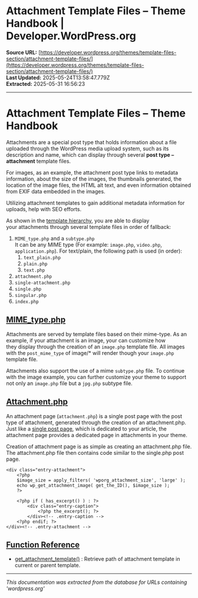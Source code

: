 # Attachment Template Files – Theme Handbook | Developer.WordPress.org

**Source URL:** [https://developer.wordpress.org/themes/template-files-section/attachment-template-files/](https://developer.wordpress.org/themes/template-files-section/attachment-template-files/)  
**Last Updated:** 2025-05-24T13:58:47.779Z  
**Extracted:** 2025-05-31 16:56:23

---

# Attachment Template Files – Theme Handbook

Attachments are a special post type that holds information about a file uploaded through the WordPress media upload system, such as its description and name, which can display through several **post type – attachment** template files.

For images, as an example, the attachment post type links to metadata information, about the size of the images, the thumbnails generated, the location of the image files, the HTML alt text, and even information obtained from EXIF data embedded in the images.

Utilizing attachment templates to gain additional metadata information for uploads, help with SEO efforts.

As shown in the [template hierarchy](https://developer.wordpress.org/themes/basics/template-hierarchy/#visual-overview), you are able to display your attachments through several template files in order of fallback:

1.  `MIME_type.php` and a `subtype.php`  
    It can be any MIME type (For example: `image.php`, `video.php`, `application.php`). For text/plain, the following path is used (in order):
    1.  `text_plain.php`
    2.  `plain.php`
    3.  `text.php`
2.  `attachment.php`
3.  `single-attachment.php`
4.  `single.php`
5.  `singular.php`
6.  `index.php`

## [MIME\_type.php](#mime_type-php)

Attachments are served by template files based on their mime-type. As an example, if your attachment is an image, your can customize how they display through the creation of an `image.php` template file. All images with the `post_mime_type` of image/\* will render though your `image.php` template file.

Attachments also support the use of a mime `subtype.php` file. To continue with the image example, you can further customize your theme to support not only an `image.php` file but a `jpg.php` subtype file.

## [Attachment.php](#attachment-php)

An attachment page (`attachment.php`) is a single post page with the post type of attachment, generated through the creation of an attachment.php. Just like a [single post page](https://developer.wordpress.org/themes/template-files-section/post-template-files/#single-php), which is dedicated to your article, the attachment page provides a dedicated page in attachments in your theme.

Creation of attachment page is as simple as creating an attachment.php file. The attachment.php file then contains code similar to the single.php post page.

```
<div class="entry-attachment">
	<?php
	$image_size = apply_filters( 'wporg_attachment_size', 'large' );
	echo wp_get_attachment_image( get_the_ID(), $image_size );
	?>

	<?php if ( has_excerpt() ) : ?>
		<div class="entry-caption">
			<?php the_excerpt(); ?>
		</div><!-- .entry-caption -->
	<?php endif; ?>
</div><!-- .entry-attachment -->
```

## [Function Reference](#function-reference)

*   [get\_attachment\_template()](https://developer.wordpress.org/reference/functions/get_attachment_template/) : Retrieve path of attachment template in current or parent template.

---

*This documentation was extracted from the database for URLs containing 'wordpress.org'*

